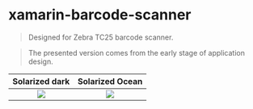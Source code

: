 # xamarin-barcode-scanner

> Designed for Zebra TC25 barcode scanner.

> The presented version comes from the early stage of application design.

Solarized dark             |  Solarized Ocean
:-------------------------:|:-------------------------:
![](https://...Ocean.png)  |  ![](https://...Dark.png)
